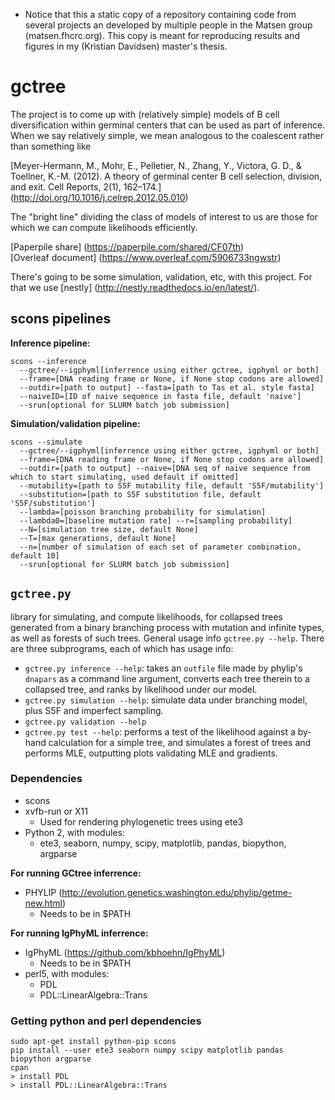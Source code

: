 * Notice that this a static copy of a repository containing code from several projects an developed by multiple people in the Matsen group (matsen.fhcrc.org). This copy is meant for reproducing results and figures in my (Kristian Davidsen) master's thesis.

# gctree

The project is to come up with (relatively simple) models of B cell diversification within germinal centers that can be used as part of inference. When we say relatively simple, we mean analogous to the coalescent rather than something like

[Meyer-Hermann, M., Mohr, E., Pelletier, N., Zhang, Y., Victora, G. D., & Toellner, K.-M. (2012). A theory of germinal center B cell selection, division, and exit. Cell Reports, 2(1), 162–174.] (http://doi.org/10.1016/j.celrep.2012.05.010)

The "bright line" dividing the class of models of interest to us are those for which we can compute likelihoods efficiently.

[Paperpile share] (https://paperpile.com/shared/CF07th)  
[Overleaf document] (https://www.overleaf.com/5906733ngwstr)

There's going to be some simulation, validation, etc, with this project. For that we use [nestly] (http://nestly.readthedocs.io/en/latest/).


## scons pipelines

**Inference pipeline:**
```
scons --inference
  --gctree/--igphyml[inferrence using either gctree, igphyml or both]
  --frame=[DNA reading frame or None, if None stop codons are allowed]
  --outdir=[path to output] --fasta=[path to Tas et al. style fasta]
  --naiveID=[ID of naive sequence in fasta file, default 'naive']
  --srun[optional for SLURM batch job submission]
```

**Simulation/validation pipeline:**
```
scons --simulate 
  --gctree/--igphyml[inferrence using either gctree, igphyml or both]
  --frame=[DNA reading frame or None, if None stop codons are allowed]
  --outdir=[path to output] --naive=[DNA seq of naive sequence from which to start simulating, used default if omitted]
  --mutability=[path to S5F mutability file, default 'S5F/mutability']
  --substitution=[path to S5F substitution file, default 'S5F/substitution']
  --lambda=[poisson branching probability for simulation]
  --lambda0=[baseline mutation rate] --r=[sampling probability]
  --N=[simulation tree size, default None]
  --T=[max generations, default None]
  --n=[number of simulation of each set of parameter combination, default 10]
  --srun[optional for SLURM batch job submission]
```
 
## `gctree.py`
library for simulating, and compute likelihoods, for collapsed trees generated from a binary branching process with mutation and infinite types, as well as forests of such trees. General usage info `gctree.py --help`. There are three subprograms, each of which has usage info:
* `gctree.py inference --help`: takes an `outfile` file made by phylip's `dnapars` as a command line argument, converts each tree therein to a collapsed tree, and ranks by likelihood under our model.
* `gctree.py simulation --help`: simulate data under branching model, plus S5F and imperfect sampling.
* `gctree.py validation --help`
* `gctree.py test --help`: performs a test of the likelihood against a by-hand calculation for a simple tree, and simulates a forest of trees and performs MLE, outputting plots validating MLE and gradients.


### Dependencies
* scons
* xvfb-run or X11
  * Used for rendering phylogenetic trees using ete3
* Python 2, with modules:
  * ete3, seaborn, numpy, scipy, matplotlib, pandas, biopython, argparse

**For running GCtree inferrence:**
* PHYLIP (http://evolution.genetics.washington.edu/phylip/getme-new.html)
  * Needs to be in $PATH

**For running IgPhyML inferrence:**
* IgPhyML (https://github.com/kbhoehn/IgPhyML)
  * Needs to be in $PATH
* perl5, with modules:
  * PDL
  * PDL::LinearAlgebra::Trans


### Getting python and perl dependencies
```
sudo apt-get install python-pip scons
pip install --user ete3 seaborn numpy scipy matplotlib pandas biopython argparse
cpan
> install PDL
> install PDL::LinearAlgebra::Trans
```
